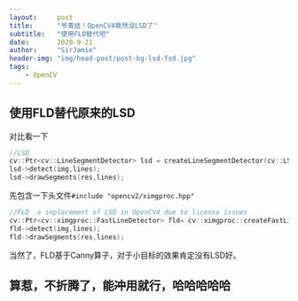 ```yaml
---
layout:     post
title:      "爷青结！OpenCV4竟然没LSD了"
subtitle:   "使用FLD替代吧"
date:       2020-9-21
author:     "SirJamie"
header-img: "img/head-post/post-bg-lsd-fsd.jpg"
tags:
    - OpenCV
---
```


## 使用FLD替代原来的LSD

对比看一下
```cpp
//LSD
cv::Ptr<cv::LineSegmentDetector> lsd = createLineSegmentDetector(cv::LSD_REFINE_STD);
lsd->detect(img,lines);
lsd->drawSegments(res,lines);
```

先包含一下头文件``#include "opencv2/ximgproc.hpp"``
```cpp
//FLD  a inplacement of LSD in OpenCV4 due to license issues
cv::Ptr<cv::ximgproc::FastLineDetector> fld= cv::ximgproc::createFastLineDetector();
fld->detect(img,lines);
fld->drawSegments(res,lines);
```

当然了，FLD基于Canny算子，对于小目标的效果肯定没有LSD好。

算惹，不折腾了，能~~冲~~用就行，哈哈哈哈哈
---


